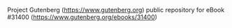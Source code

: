 Project Gutenberg (https://www.gutenberg.org) public repository for eBook #31400 (https://www.gutenberg.org/ebooks/31400)
